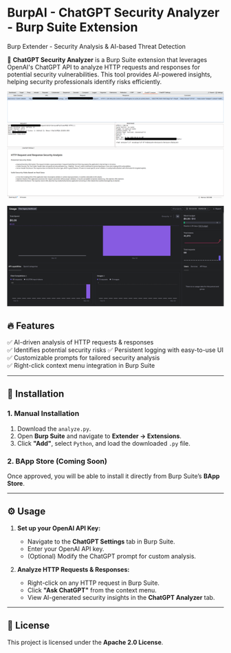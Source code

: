 # BurpAI - ChatGPT Security Analyzer - Burp Suite Extension
Burp Extender - Security Analysis &amp; AI-based Threat Detection

🚀 **ChatGPT Security Analyzer** is a Burp Suite extension that leverages OpenAI's ChatGPT API to analyze HTTP requests and responses for potential security vulnerabilities. This tool provides AI-powered insights, helping security professionals identify risks efficiently.  

![ChatGPT Security Analyzer Screenshot](https://github.com/azams/BurpAI/blob/main/2025-03-02_18-00.png?raw=true)

![Expense](https://github.com/azams/BurpAI/blob/main/expense.png?raw=true)

## 🔥 Features  
✅ AI-driven analysis of HTTP requests & responses  
✅ Identifies potential security risks 
✅ Persistent logging with easy-to-use UI  
✅ Customizable prompts for tailored security analysis  
✅ Right-click context menu integration in Burp Suite  

---

## 📌 Installation  

### **1. Manual Installation**
1. Download the `analyze.py`.
2. Open **Burp Suite** and navigate to **Extender → Extensions**.
3. Click **"Add"**, select `Python`, and load the downloaded `.py` file.

### **2. BApp Store (Coming Soon)**
Once approved, you will be able to install it directly from Burp Suite’s **BApp Store**.

---

## ⚙️ Usage  

1. **Set up your OpenAI API Key:**
   - Navigate to the **ChatGPT Settings** tab in Burp Suite.
   - Enter your OpenAI API key.
   - (Optional) Modify the ChatGPT prompt for custom analysis.

2. **Analyze HTTP Requests & Responses:**
   - Right-click on any HTTP request in Burp Suite.
   - Click **"Ask ChatGPT"** from the context menu.
   - View AI-generated security insights in the **ChatGPT Analyzer** tab.

---

## 📜 License  
This project is licensed under the **Apache 2.0 License**.  


